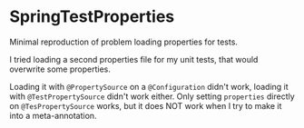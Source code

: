 # SpringTestProperties

Minimal reproduction of problem loading properties for tests.

I tried loading a second properties file for my unit tests,
that would overwrite some properties.

Loading it with `@PropertySource` on a `@Configuration` didn't work,
loading it with `@TestPropertySource` didn't work either.
Only setting `properties` directly on `@TesPropertySource` works,
but it does NOT work when I try to make it into a meta-annotation.
